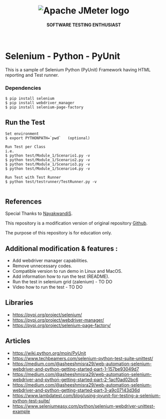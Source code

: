 <h1 align="center"><img src="https://user-images.githubusercontent.com/26521948/72658109-63a1d400-39e7-11ea-9667-c652586b4508.png" alt="Apache JMeter logo" /></h1>
<h4 align="center">SOFTWARE TESTING ENTHUSIAST</h4>
<br>

# Selenium - Python - PyUnit

This is a sample of Selenium Python (PyUnit) Framework having HTML reporting and Test runner. 

### Dependencies
```
$ pip install selenium
$ pip install webdriver_manager
$ pip install selenium-page-factory
```

## Run the Test
```
Set environment
$ export PYTHONPATH=`pwd`   (optional)

Run Test per Class
i.e.
$ python test/Module_1/Scenario1.py -v
$ python test/Module_1/Scenario2.py -v
$ python test/Module_1/Scenario3.py -v
$ python test/Module_1/Scenario4.py -v 	

Run Test with Test Runner
$ python test/testrunner/TestRunner.py -v


```

## References
Special Thanks to [NayakwandiS](https://github.com/NayakwadiS).

This repository is a modification version of original repository [Github](https://github.com/NayakwadiS/Selenium_Python_UnitTest_HTML).

The purpose of this repository is for education only. 

## Additional modification & features :
- Add webdriver manager capabilities.
- Remove unnecessary codes.
- Compatible version to run demo in Linux and MacOS.
- Add information how to run the test (README).
- Run the test in selenium grid (zalenium) - TO DO
- Video how to run the test - TO DO

## Libraries
- https://pypi.org/project/selenium/
- https://pypi.org/project/webdriver-manager/
- https://pypi.org/project/selenium-page-factory/

## Articles
- https://wiki.python.org/moin/PyUnit
- https://www.techbeamers.com/selenium-python-test-suite-unittest/
- https://medium.com/@asheeshmisra29/web-automation-selenium-webdriver-and-python-getting-started-part-1-157be93049d7
- https://medium.com/@asheeshmisra29/web-automation-selenium-webdriver-and-python-getting-started-part-2-1acf0ad02bc6
- https://medium.com/@asheeshmisra29/web-automation-selenium-webdriver-and-python-getting-started-part-3-a9c07143d36d
- https://www.lambdatest.com/blog/using-pyunit-for-testing-a-selenium-python-test-suite/
- https://www.seleniumeasy.com/python/selenium-webdriver-unittest-example

